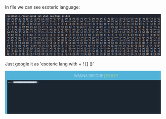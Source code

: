 In file we can see esoteric language:

![esoteric](screenshots/esoteric.png)

Just google it as 'esoteric lang with + ! [] ()'

![flag](screenshots/flag.png)

